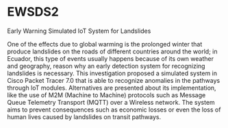 # EWSDS2
Early Warning Simulated IoT System for Landslides

One of the effects due to global warming is the prolonged winter that produce landslides on the roads of different countries around the world; in Ecuador, this type of events usually happens because of its own weather and geography, reason why an early detection system for recognizing landslides is necessary. This investigation proposed a simulated system in Cisco Packet Tracer 7.0 that is able to recognize anomalies in the pathways through loT modules. Alternatives are presented about its implementation, like the use of M2M (Machine to Machine) protocols such as Message Queue Telemetry Transport (MQTT) over a Wireless network. The system aims to prevent consequences such as economic losses or even the loss of human lives caused by landslides on transit pathways.
